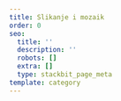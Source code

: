 ```yaml
---
title: Slikanje i mozaik
order: 0
seo:
  title: ''
  description: ''
  robots: []
  extra: []
  type: stackbit_page_meta
template: category
---
```

